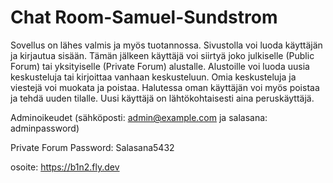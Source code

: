# Chat Room-Samuel-Sundstrom
Sovellus on lähes valmis ja myös tuotannossa. Sivustolla voi luoda käyttäjän ja kirjautua sisään. Tämän jälkeen käyttäjä voi siirtyä joko julkiselle (Public Forum) tai yksityiselle (Private Forum) alustalle. Alustoille voi luoda uusia keskusteluja tai kirjoittaa vanhaan keskusteluun. Omia keskusteluja ja viestejä voi muokata ja poistaa. Halutessa oman käyttäjän voi myös poistaa ja tehdä uuden tilalle. Uusi käyttäjä on lähtökohtaisesti aina peruskäyttäjä.

Adminoikeudet (sähköposti: admin@example.com ja salasana: adminpassword) 

Private Forum Password: Salasana5432

osoite: https://b1n2.fly.dev
